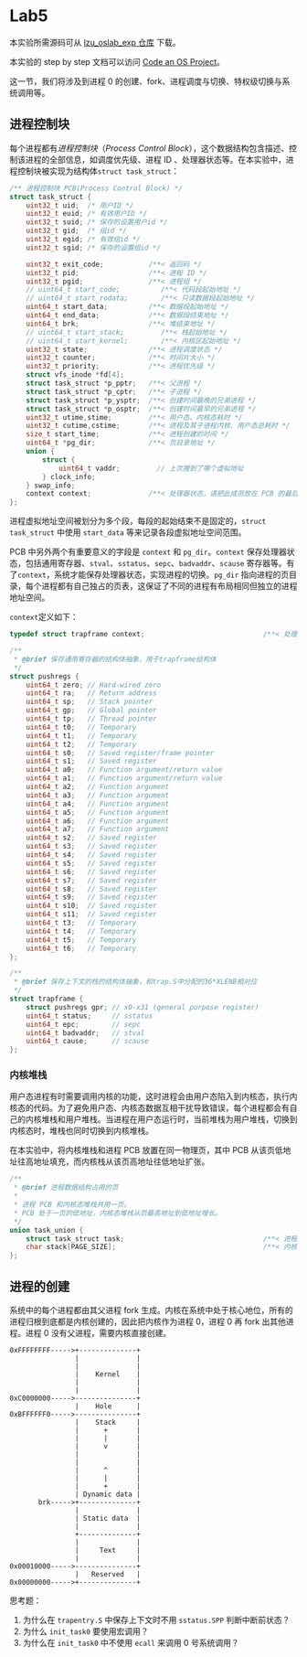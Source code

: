 # Lab5

本实验所需源码可从 [lzu_oslab_exp 仓库](https://git.neko.ooo/LZU-OSLab/lzu_oslab_exp) 下载。

本实验的 step by step 文档可以访问 [Code an OS Project](https://lzu-oslab.github.io/step_by_step_doc/)。

这一节，我们将涉及到进程 0 的创建、fork、进程调度与切换、特权级切换与系统调用等。

## 进程控制块

每个进程都有*进程控制块*（*Process Control Block*），这个数据结构包含描述、控制该进程的全部信息，如调度优先级、进程 ID 、处理器状态等。在本实验中，进程控制块被实现为结构体`struct task_struct`：

```c
/** 进程控制块 PCB(Process Control Block) */
struct task_struct {
    uint32_t uid;  /* 用户ID */
    uint32_t euid; /* 有效用户ID */
    uint32_t suid; /* 保存的设置用户id */
    uint32_t gid;  /* 组id */
    uint32_t egid; /* 有效组id */
    uint32_t sgid; /* 保存的设置组id */

    uint32_t exit_code;           /**< 返回码 */
    uint32_t pid;                 /**< 进程 ID */
    uint32_t pgid;                /**< 进程组 */
    // uint64_t start_code;          /**< 代码段起始地址 */
    // uint64_t start_rodata;        /**< 只读数据段起始地址 */
    uint64_t start_data;          /**< 数据段起始地址 */
    uint64_t end_data;            /**< 数据段结束地址 */
    uint64_t brk;                 /**< 堆结束地址 */
    // uint64_t start_stack;         /**< 栈起始地址 */
    // uint64_t start_kernel;        /**< 内核区起始地址 */
    uint32_t state;               /**< 进程调度状态 */
    uint32_t counter;             /**< 时间片大小 */
    uint32_t priority;            /**< 进程优先级 */
    struct vfs_inode *fd[4];
    struct task_struct *p_pptr;   /**< 父进程 */
    struct task_struct *p_cptr;   /**< 子进程 */
    struct task_struct *p_ysptr;  /**< 创建时间最晚的兄弟进程 */
    struct task_struct *p_osptr;  /**< 创建时间最早的兄弟进程 */
    uint32_t utime,stime;         /**< 用户态、内核态耗时 */
    uint32_t cutime,cstime;       /**< 进程及其子进程内核、用户态总耗时 */
    size_t start_time;            /**< 进程创建的时间 */
    uint64_t *pg_dir;             /**< 页目录地址 */
    union {
        struct {
            uint64_t vaddr;         // 上次搜到了哪个虚拟地址
        } clock_info;
    } swap_info;
    context context;              /**< 处理器状态，请把此成员放在 PCB 的最后 */
};
```

进程虚拟地址空间被划分为多个段，每段的起始结束不是固定的，`struct task_struct` 中使用 `start_data` 等来记录各段虚拟地址空间范围。

PCB 中另外两个有重要意义的字段是 `context` 和 `pg_dir`。`context` 保存处理器状态，包括通用寄存器、`stval`、`sstatus`、`sepc`、`badvaddr`、`scause` 寄存器等。有了`context`，系统才能保存处理器状态，实现进程的切换。`pg_dir` 指向进程的页目录，每个进程都有自己独占的页表，这保证了不同的进程有布局相同但独立的进程地址空间。

`context`定义如下：

```c
typedef struct trapframe context;                             /**< 处理器上下文 */

/**
 * @brief 保存通用寄存器的结构体抽象，用于trapframe结构体
 */
struct pushregs {
    uint64_t zero; // Hard-wired zero
    uint64_t ra;   // Return address
    uint64_t sp;   // Stack pointer
    uint64_t gp;   // Global pointer
    uint64_t tp;   // Thread pointer
    uint64_t t0;   // Temporary
    uint64_t t1;   // Temporary
    uint64_t t2;   // Temporary
    uint64_t s0;   // Saved register/frame pointer
    uint64_t s1;   // Saved register
    uint64_t a0;   // Function argument/return value
    uint64_t a1;   // Function argument/return value
    uint64_t a2;   // Function argument
    uint64_t a3;   // Function argument
    uint64_t a4;   // Function argument
    uint64_t a5;   // Function argument
    uint64_t a6;   // Function argument
    uint64_t a7;   // Function argument
    uint64_t s2;   // Saved register
    uint64_t s3;   // Saved register
    uint64_t s4;   // Saved register
    uint64_t s5;   // Saved register
    uint64_t s6;   // Saved register
    uint64_t s7;   // Saved register
    uint64_t s8;   // Saved register
    uint64_t s9;   // Saved register
    uint64_t s10;  // Saved register
    uint64_t s11;  // Saved register
    uint64_t t3;   // Temporary
    uint64_t t4;   // Temporary
    uint64_t t5;   // Temporary
    uint64_t t6;   // Temporary
};

/**
 * @brief 保存上下文的栈的结构体抽象，和trap.S中分配的36*XLENB相对应
 */
struct trapframe {
    struct pushregs gpr; // x0-x31 (general purpose register)
    uint64_t status;     // sstatus
    uint64_t epc;        // sepc
    uint64_t badvaddr;   // stval
    uint64_t cause;      // scause
};
```

### 内核堆栈

用户态进程有时需要调用内核的功能，这时进程会由用户态陷入到内核态，执行内核态的代码。为了避免用户态、内核态数据互相干扰导致错误，每个进程都会有自己的内核堆栈和用户堆栈。当进程在用户态运行时，当前堆栈为用户堆栈，切换到内核态时，堆栈也同时切换到内核堆栈。

在本实验中，将内核堆栈和进程 PCB 放置在同一物理页，其中 PCB 从该页低地址往高地址填充，而内核栈从该页高地址往低地址扩张。

```c
/**
 * @brief 进程数据结构占用的页
 *
 * 进程 PCB 和内核态堆栈共用一页。
 * PCB 处于一页的低地址，内核态堆栈从页最高地址到低地址增长。
 */
union task_union {
    struct task_struct task;                                  /**< 进程控制块 */
    char stack[PAGE_SIZE];                                    /**< 内核态堆栈 */
};
```

## 进程的创建

系统中的每个进程都由其父进程 fork 生成。内核在系统中处于核心地位，所有的进程归根到底都是内核创建的，因此把内核作为进程 0，进程 0 再 fork 出其他进程。进程 0 没有父进程，需要内核直接创建。

```
0xFFFFFFFF----->+--------------+
                |              |
                |              |
                |    Kernel    |
                |              |
                |              |
0xC0000000----->---------------+
                |    Hole      |
0xBFFFFFF0----->---------------+
                |    Stack     |
                |      +       |
                |      |       |
                |      v       |
                |              |
                |              |
                |      ^       |
                |      |       |
                |      +       |
                | Dynamic data |
       brk----->+--------------+
                |              |
                | Static data  |
                |              |
                +--------------+
                |              |
                |     Text     |
                |              |
0x00010000----->---------------+
                |   Reserved   |
0x00000000----->+--------------+
```

思考题：

1. 为什么在 `trapentry.S` 中保存上下文时不用 `sstatus.SPP` 判断中断前状态？
2. 为什么 `init_task0` 要使用宏调用？
3. 为什么在 `init_task0` 中不使用 `ecall` 来调用 0 号系统调用？
